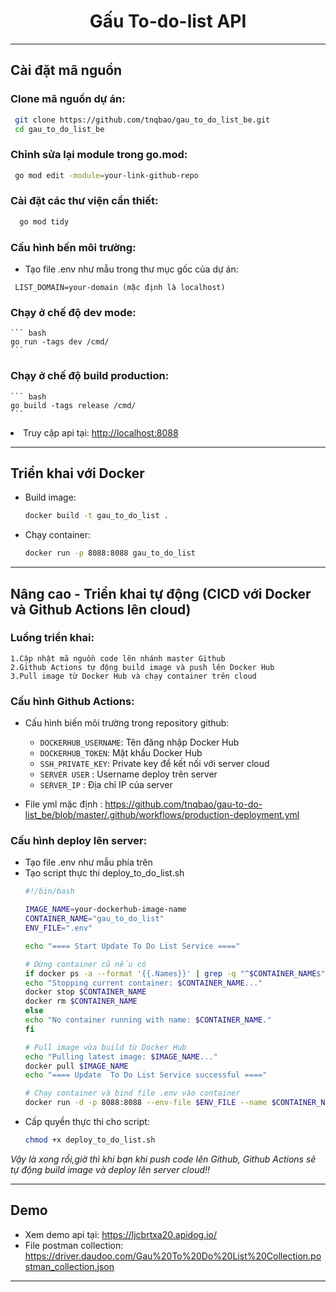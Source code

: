 <h1 style="text-align:center"> Gấu To-do-list API 
 </h1>

***
## Cài đặt mã nguồn
### Clone mã nguồn dự án:
   ``` bash
    git clone https://github.com/tnqbao/gau_to_do_list_be.git
    cd gau_to_do_list_be
   ```
### Chỉnh sửa lại module trong go.mod:
  ``` bash
   go mod edit -module=your-link-github-repo 
  ```
### Cài đặt các thư viện cần thiết:
  ``` bash
    go mod tidy 
  ``` 

### Cấu hình bến môi trường:
* Tạo file .env như mẫu trong thư mục gốc của dự án:
```dotenv
 LIST_DOMAIN=your-domain (mặc định là localhost)
```

### Chạy ở chế độ dev mode:
    ``` bash 
    go run -tags dev /cmd/
    ```
  
### Chạy ở chế độ build production:
    ``` bash
    go build -tags release /cmd/
    ```
  <li>Truy cập api tại: <a href="http://localhost:8088" target="_blank">http://localhost:8088</a></li>

***

## Triển khai với Docker

* Build image:
    ``` bash
    docker build -t gau_to_do_list .
    ```
  
* Chạy container:
    ``` bash
    docker run -p 8088:8088 gau_to_do_list
    ```
* **
## Nâng cao - Triển khai tự động (CICD với Docker và Github Actions lên cloud)

### Luồng triển khai:

    1.Cập nhật mã nguồn code lên nhánh master Github
    2.Github Actions tự động build image và push lên Docker Hub
    3.Pull image từ Docker Hub và chạy container trên cloud
### Cấu hình Github Actions:
 * Cấu hình biến môi trường trong repository github:
     * `DOCKERHUB_USERNAME`: Tên đăng nhập Docker Hub
     * `DOCKERHUB_TOKEN`: Mật khẩu Docker Hub
     * `SSH_PRIVATE_KEY`: Private key để kết nối với server cloud
     * `SERVER USER` :  Username deploy trên server
     * `SERVER_IP` : Địa chỉ IP của server
 
 * File yml mặc định : https://github.com/tnqbao/gau-to-do-list_be/blob/master/.github/workflows/production-deployment.yml

### Cấu hình deploy lên server:
 * Tạo file .env như mẫu phía trên
 * Tạo script thực thi deploy_to_do_list.sh 
    ```bash
    #!/bin/bash

    IMAGE_NAME=your-dockerhub-image-name
    CONTAINER_NAME="gau_to_do_list"
    ENV_FILE=".env"
    
    echo "==== Start Update To Do List Service ===="
   
    # Dừng container cũ nếu có
    if docker ps -a --format '{{.Names}}' | grep -q "^$CONTAINER_NAME$"; then
    echo "Stopping current container: $CONTAINER_NAME..."
    docker stop $CONTAINER_NAME
    docker rm $CONTAINER_NAME
    else
    echo "No container running with name: $CONTAINER_NAME."
    fi
   
    # Pull image vừa build từ Docker Hub
    echo "Pulling latest image: $IMAGE_NAME..."
    docker pull $IMAGE_NAME
    echo "==== Update  To Do List Service successful ===="
   
   # Chạy container và bind file .env vào container
   docker run -d -p 8088:8088 --env-file $ENV_FILE --name $CONTAINER_NAME -v $(pwd)/$ENV_FILE:/gau_to_do_list/.env $IMAGE_NAME
    ```
 * Cấp quyền thực thi cho script:
    ``` bash
    chmod +x deploy_to_do_list.sh
    ```
   

 <i>Vậy là xong rồi,giờ thì khi bạn khi push code lên Github, Github Actions sẽ tự động build image và deploy lên server cloud!! </i>

***
## Demo
* Xem demo api tại: <a href="https://ljcbrtxa20.apidog.io/" target="_blank">https://ljcbrtxa20.apidog.io/</a>
* File postman collection: https://driver.daudoo.com/Gau%20To%20Do%20List%20Collection.postman_collection.json
***

